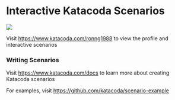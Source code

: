 # Interactive Katacoda Scenarios

[![](http://shields.katacoda.com/katacoda/ronng1988/count.svg)](https://www.katacoda.com/ronng1988 "Get your profile on Katacoda.com")

Visit https://www.katacoda.com/ronng1988 to view the profile and interactive scenarios

### Writing Scenarios
Visit https://www.katacoda.com/docs to learn more about creating Katacoda scenarios

For examples, visit https://github.com/katacoda/scenario-example
